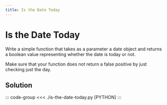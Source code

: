 ```yaml
---
title: Is the Date Today
---
```


# Is the Date Today

Write a simple function that takes as a parameter a date object and returns a boolean value representing whether the date is today or not.

Make sure that your function does not return a false positive by just checking just the day.

## Solution

::: code-group
<<< ./is-the-date-today.py [PYTHON]
:::
